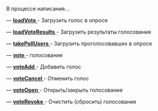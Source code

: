 
В процессе написания...









— [**loadVote** ](/docs-test/_export/reactions/loadvote)- Загрузить голос в опросе

— [**loadVoteResults** ](/docs-test/_export/reactions/loadvoteresults)- Загрузить результаты голосования

— [**takePollUsers**  ](/docs-test/_export/reactions/takepollusers)- Загрузить проголосовавших в опросе

— [**vote** ](/docs-test/_export/reactions/vote)- голосование

— [**voteAdd** ](/docs-test/_export/reactions/voteadd)- Добавить голос

— [**voteCancel** ](/docs-test/_export/reactions/votecancel)- Отменить голос

— [**voteOpen** ](/docs-test/_export/reactions/voteopen)- Открыть/закрыть голосование

— [**voteRevoke** ](/docs-test/_export/reactions/voterevoke)- Очистить (сбросить) голосование



